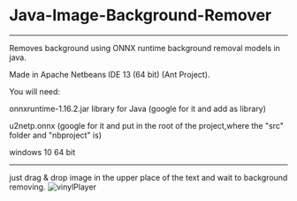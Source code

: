 # Java-Image-Background-Remover
------------------
Removes background using ONNX runtime background removal models in java.

Made in Apache Netbeans IDE 13 (64 bit) (Ant Project).

You will need:

onnxruntime-1.16.2.jar library for Java (google for it and add as library)

u2netp.onnx (google for it and put in the root of the project,where the "src" folder and "nbproject" is)

windows 10 64 bit

------------------
just drag & drop image in the upper place of the text and wait to background removing.
![vinylPlayer](https://github.com/IlvisFaulbaums/Java-Image-Background-Remover/assets/48957213/57435893-9588-4a25-bd0d-b48eb50acef8)
